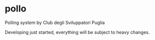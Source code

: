 pollo
=====

Polling system by Club degli Sviluppatori Puglia

Developing just started, everything will be subject to heavy changes.